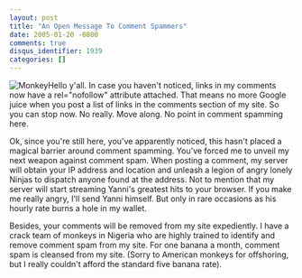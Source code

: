 ```yaml
---
layout: post
title: "An Open Message To Comment Spammers"
date: 2005-01-20 -0800
comments: true
disqus_identifier: 1939
categories: []
---
```

![Monkey](/images/MonkeyJoel.jpg)Hello y'all. In case you haven't
noticed, links in my comments now have a rel="nofollow" attribute
attached. That means no more Google juice when you post a list of links
in the comments section of my site. So you can stop now. No really. Move
along. No point in comment spamming here.

Ok, since you're still here, you've apparently noticed, this hasn't
placed a magical barrier around comment spamming. You've forced me to
unveil my next weapon against comment spam. When posting a comment, my
server will obtain your IP address and location and unleash a legion of
angry lonely Ninjas to dispatch anyone found at the address. Not to
mention that my server will start streaming Yanni's greatest hits to
your browser. If you make me really angry, I'll send Yanni himself. But
only in rare occasions as his hourly rate burns a hole in my wallet.

Besides, your comments will be removed from my site expediently. I have
a crack team of monkeys in Nigeria who are highly trained to identify
and remove comment spam from my site. For one banana a month, comment
spam is cleansed from my site. (Sorry to American monkeys for
offshoring, but I really couldn't afford the standard five banana rate).

